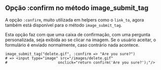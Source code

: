 ## Opção :confirm no método image\_submit\_tag

A opção `:confirm`, muito utilizada em helpers como o `link_to`, agora também está disponível para o método `image_submit_tag`.

Esta opção faz com que uma caixa de confirmação, com uma pergunta personalizada, seja exibida ao se clicar na imagem. Se o usuário aceitar, o formulário é enviado normalmente, caso contrário nada acontece.

	image_submit_tag("delete.gif", :confirm => "Are you sure?")
	# => <input type="image" src="/images/delete.gif" 
	#						onclick="return confirm('Are you sure?');"/>
